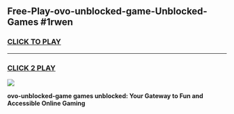 
## Free-Play-ovo-unblocked-game-Unblocked-Games #1rwen
<h3>
<a href="https://news.freeplayer.one?title=ovo-unblocked-game&ref=8M">CLICK TO PLAY</a></h3>
<hr>

<h3>
<a href="https://news.freeplayer.one?title=ovo-unblocked-game&ref=8M">CLICK 2 PLAY</a>
  
</h3>

<a href="https://news.freeplayer.one?title=ovo-unblocked-game&ref=8M"><img src="https://clearcache.store/games.png"></a>


**ovo-unblocked-game games unblocked: Your Gateway to Fun and Accessible Online Gaming**
